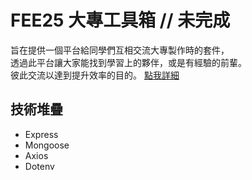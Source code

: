 # FEE25 大專工具箱 // 未完成
旨在提供一個平台給同學們互相交流大專製作時的套件，<br/>
透過此平台讓大家能找到學習上的夥伴，或是有經驗的前輩。<br/>
彼此交流以達到提升效率的目的。
[點我詳細](https://github.com/Holin5566/holin5566.github.io "點我詳細")

## 技術堆疊
- Express
- Mongoose
- Axios
- Dotenv

